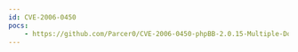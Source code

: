```yaml
---
id: CVE-2006-0450
pocs:
    - https://github.com/Parcer0/CVE-2006-0450-phpBB-2.0.15-Multiple-DoS-Vulnerabilities
---
```

